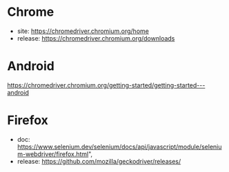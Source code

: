 # Chrome
- site: https://chromedriver.chromium.org/home
- release: https://chromedriver.chromium.org/downloads

# Android
https://chromedriver.chromium.org/getting-started/getting-started---android

# Firefox
- doc: https://www.selenium.dev/selenium/docs/api/javascript/module/selenium-webdriver/firefox.html",
- release: https://github.com/mozilla/geckodriver/releases/